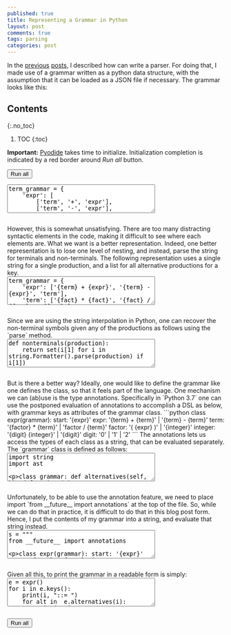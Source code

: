 ```yaml
---
published: true
title: Representing a Grammar in Python
layout: post
comments: true
tags: parsing
categories: post
---
```


In the [previous](/post/2018/09/05/top-down-parsing/) [posts](/post/2018/09/06/peg-parsing/), I described how can write a parser. For doing that, I made use of a grammar written as a python data structure, with the assumption that it can be loaded as a JSON file if necessary. The grammar looks like this:

## Contents
{:.no_toc}

1. TOC
{:toc}

<script type="text/javascript">window.languagePluginUrl='/resources/pyodide/full/3.9/';</script>
<script src="/resources/pyodide/full/3.9/pyodide.js"></script>
<link rel="stylesheet" type="text/css" media="all" href="/resources/skulpt/css/codemirror.css">
<link rel="stylesheet" type="text/css" media="all" href="/resources/skulpt/css/solarized.css">
<link rel="stylesheet" type="text/css" media="all" href="/resources/skulpt/css/env/editor.css">

<script src="/resources/skulpt/js/codemirrorepl.js" type="text/javascript"></script>
<script src="/resources/skulpt/js/python.js" type="text/javascript"></script>
<script src="/resources/pyodide/js/env/editor.js" type="text/javascript"></script>

**Important:** [Pyodide](https://pyodide.readthedocs.io/en/latest/) takes time to initialize.
Initialization completion is indicated by a red border around *Run all* button.
<form name='python_run_form'>
<button type="button" name="python_run_all">Run all</button>
</form>

<!--
############
term_grammar = {
    'expr': [
        ['term', '+', 'expr'],
        ['term', '-', 'expr'],

        ['term']],
    'term': [
        ['fact', '*', 'term'],
        ['fact', '/', 'term'],
        ['fact']],
    'fact': [
        ['digits'],
        ['(','expr',')']],
    'digits': [
        ['digit','digits'],
        ['digit']],
    'digit': [[str(i)] for i in range(10)],
}

############
-->
<form name='python_run_form'>
<textarea cols="40" rows="4" name='python_edit'>
term_grammar = {
    &#x27;expr&#x27;: [
        [&#x27;term&#x27;, &#x27;+&#x27;, &#x27;expr&#x27;],
        [&#x27;term&#x27;, &#x27;-&#x27;, &#x27;expr&#x27;],

        [&#x27;term&#x27;]],
    &#x27;term&#x27;: [
        [&#x27;fact&#x27;, &#x27;*&#x27;, &#x27;term&#x27;],
        [&#x27;fact&#x27;, &#x27;/&#x27;, &#x27;term&#x27;],
        [&#x27;fact&#x27;]],
    &#x27;fact&#x27;: [
        [&#x27;digits&#x27;],
        [&#x27;(&#x27;,&#x27;expr&#x27;,&#x27;)&#x27;]],
    &#x27;digits&#x27;: [
        [&#x27;digit&#x27;,&#x27;digits&#x27;],
        [&#x27;digit&#x27;]],
    &#x27;digit&#x27;: [[str(i)] for i in range(10)],
}
</textarea><br />
<pre class='Output' name='python_output'></pre>
<div name='python_canvas'></div>
</form>
However, this is somewhat unsatisfying. There are too many distracting syntactic elements in the code, making it difficult to see where each elements are. What we want is a better representation. Indeed, one better representation is to lose one level of nesting, and instead, parse the string for terminals and non-terminals. The following representation uses a single string for a single production, and a list for all alternative productions for a key.

<!--
############
term_grammar = {
    'expr': ['{term} + {expr}', '{term} - {expr}', 'term'],
    'term': ['{fact} * {fact}', '{fact} / {fact}', '{fact}'],
    'fact': ['{digits}','({expr})'],
    'digits': ['{digit}{digits}','{digit}'],
    'digit': [str(i) for i in range(10)],
}

############
-->
<form name='python_run_form'>
<textarea cols="40" rows="4" name='python_edit'>
term_grammar = {
    &#x27;expr&#x27;: [&#x27;{term} + {expr}&#x27;, &#x27;{term} - {expr}&#x27;, &#x27;term&#x27;],
    &#x27;term&#x27;: [&#x27;{fact} * {fact}&#x27;, &#x27;{fact} / {fact}&#x27;, &#x27;{fact}&#x27;],
    &#x27;fact&#x27;: [&#x27;{digits}&#x27;,&#x27;({expr})&#x27;],
    &#x27;digits&#x27;: [&#x27;{digit}{digits}&#x27;,&#x27;{digit}&#x27;],
    &#x27;digit&#x27;: [str(i) for i in range(10)],
}
</textarea><br />
<pre class='Output' name='python_output'></pre>
<div name='python_canvas'></div>
</form>
Since we are using the string interpolation in Python, one can recover the non-terminal symbols given any of the productions as follows using the `parse` method.

<!--
############
def nonterminals(production):
    return set(i[1] for i in string.Formatter().parse(production) if i[1])

############
-->
<form name='python_run_form'>
<textarea cols="40" rows="4" name='python_edit'>
def nonterminals(production):
    return set(i[1] for i in string.Formatter().parse(production) if i[1])
</textarea><br />
<pre class='Output' name='python_output'></pre>
<div name='python_canvas'></div>
</form>
But is there a better way? Ideally, one would like to define the grammar like one defines the class, so that it feels part of the language.
One mechanism we can (ab)use is the type annotations. Specifically in `Python 3.7` one can use the postponed evaluation of annotations to accomplish a DSL as below, with grammar keys as attributes of the grammar class.
```python
class expr(grammar):
    start: '{expr}'
    expr: '{term} + {term}' | '{term} - {term}'
    term: '{factor} * {term}' | 'factor / {term}'
    factor: '( {expr} )' | '{integer}'
    integer: '{digit} {integer}' | '{digit}'
    digit: '0' | '1' | '2'
```
The annotations lets us access the types of each class as a string, that can be evaluated separately. The `grammar` class is defined as follows:

<!--
############
import string
import ast

class grammar:
    def alternatives(self, k):
        def strings(v):
            return [v.right.s] + strings(v.left) if isinstance(v, ast.BinOp) else [v.s]
        return strings(ast.parse(self.production(k), mode='eval').body)

    def nonterminals(self, expansion):
        return set(i[1] for i in string.Formatter().parse(expansion) if i[1])

    def production(self, k):
        return self.__annotations__[k]

    def keys(self):
        return self.__annotations__.keys()

############
-->
<form name='python_run_form'>
<textarea cols="40" rows="4" name='python_edit'>
import string
import ast

class grammar:
    def alternatives(self, k):
        def strings(v):
            return [v.right.s] + strings(v.left) if isinstance(v, ast.BinOp) else [v.s]
        return strings(ast.parse(self.production(k), mode=&#x27;eval&#x27;).body)

    def nonterminals(self, expansion):
        return set(i[1] for i in string.Formatter().parse(expansion) if i[1])

    def production(self, k):
        return self.__annotations__[k]

    def keys(self):
        return self.__annotations__.keys()
</textarea><br />
<pre class='Output' name='python_output'></pre>
<div name='python_canvas'></div>
</form>
Unfortunately, to be able to use the annotation feature,
we need to place import `from __future__ import annotations` at the top of the
file. So, while we can do that in practice, it is difficult to do that in this
blog post form. Hence, I put the contents of my grammar into a string, and
evaluate that string instead.

<!--
############
s = """
from __future__ import annotations

class expr(grammar):
    start: '{expr}'
    expr: '{term} + {term}' | '{term} - {term}'
    term: '{factor} * {term}' | 'factor / {term}'
    factor: '( {expr} )' | '{integer}'
    integer: '{digit} {integer}' | '{digit}'
    digit: '0' | '1' | '2'
"""
exec(s)

############
-->
<form name='python_run_form'>
<textarea cols="40" rows="4" name='python_edit'>
s = &quot;&quot;&quot;
from __future__ import annotations

class expr(grammar):
    start: &#x27;{expr}&#x27;
    expr: &#x27;{term} + {term}&#x27; | &#x27;{term} - {term}&#x27;
    term: &#x27;{factor} * {term}&#x27; | &#x27;factor / {term}&#x27;
    factor: &#x27;( {expr} )&#x27; | &#x27;{integer}&#x27;
    integer: &#x27;{digit} {integer}&#x27; | &#x27;{digit}&#x27;
    digit: &#x27;0&#x27; | &#x27;1&#x27; | &#x27;2&#x27;
&quot;&quot;&quot;
exec(s)
</textarea><br />
<pre class='Output' name='python_output'></pre>
<div name='python_canvas'></div>
</form>
Given all this, to print the grammar in a readable form is simply:

<!--
############
e = expr()
for i in e.keys():
    print(i, "::= ")
    for alt in  e.alternatives(i):
        print("\t| %s\t\t # %s" % (alt.strip(), e.nonterminals(alt)))


############
-->
<form name='python_run_form'>
<textarea cols="40" rows="4" name='python_edit'>
e = expr()
for i in e.keys():
    print(i, &quot;::= &quot;)
    for alt in  e.alternatives(i):
        print(&quot;\t| %s\t\t # %s&quot; % (alt.strip(), e.nonterminals(alt)))
</textarea><br />
<pre class='Output' name='python_output'></pre>
<div name='python_canvas'></div>
</form>

<form name='python_run_form'>
<button type="button" name="python_run_all">Run all</button>
</form>
